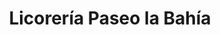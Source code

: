 ---
title: "Licorería Paseo la Bahía"
url: /puerto-la-cruz/licoreria-paseo-la-bahia/
shop: alcohol
---